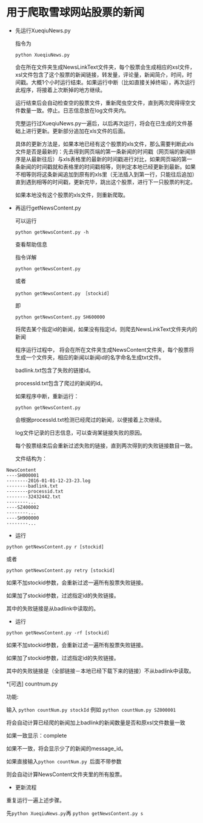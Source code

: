 # 用于爬取雪球网站股票的新闻

* 先运行XueqiuNews.py

	指令为

	```
	python XueqiuNews.py
	```

	会在所在文件夹生成NewsLinkText文件夹，每个股票会生成相应的xsl文件，xsl文件包含了这个股票的新闻链接，转发量，评论量，新闻简介，时间，时间戳。大概1个小时运行结束。如果运行中断（比如直接关掉终端），再次运行此程序，将接着上次断掉的地方继续。

	运行结束后会自动检查空的股票文件，重新爬虫空文件，直到两次爬得得空文件数量一致。停止。日志信息放在log文件夹内。

	完整运行过XueqiuNews.py一遍后，以后再次运行，将会在已生成的文件基础上进行更新。更新部分追加在xls文件的后面。

	具体的更新方法是，如果本地已经有这个股票的xls文件，那么需要判断此xls文件是否是最新的：先去得到网页端的第一条新闻的时间戳（网页端的新闻排序是从最新往后）与xls表格里的最新的时间戳进行对比，如果网页端的第一条新闻的时间戳就和表格里的时间戳相等，则判定本地已经更新到最新。如果不相等则将这条新闻追加到原有的xls里（无法插入到第一行，只能往后追加）直到遇到相等的时间戳，更新完毕，跳出这个股票，进行下一只股票的判定。

	如果本地没有这个股票的xls文件，则重新爬取。

* 再运行getNewsContent.py

	可以运行
	```
	python getNewsContent.py -h
	```

	查看帮助信息

	指令详解

	```
	python getNewsContent.py
	```

	或者

	```	
	python getNewsContent.py ［stockid]
	```
	即

	```
	python getNewsContent.py SH600000
	```

	将爬去某个指定id的新闻，如果没有指定id，则爬去NewsLinkText文件夹内的新闻

	程序运行过程中，
	将会在所在文件夹生成NewsContent文件夹，每个股票将生成一个文件夹，相应的新闻以新闻id的名字命名生成txt文件。

	badlink.txt包含了失败的链接id。

	processId.txt包含了爬过的新闻的id。

	如果程序中断，重新运行：

	```
	python getNewsContent.py
	```

	会根据processId.txt检测已经爬过的新闻，以便接着上次继续。

	log文件记录的日志信息，可以查询某链接失败的原因。

	每个股票结束后会重新过滤失败的链接，直到两次得到的失败链接数目一致。


	文件结构为：
```
NewsContent
----SH000001
--------2016-01-01-12-23-23.log
--------badlink.txt
--------processid.txt
--------32432442.txt
--------...
----SZ400002
--------...
----SH900000
--------...
```
* 运行

```
python getNewsContent.py r [stockid]
```

或者

```
python getNewsContent.py retry [stockid]
```

如果不加stockid参数，会重新过滤一遍所有股票失败链接。

如果加了stockid参数，过滤指定id的失败链接。

其中的失败链接是从badlink中读取的。

* 运行

```
python getNewsContent.py -rf [stockid]
```


如果不加stockid参数，会重新过滤一遍所有股票失败链接。

如果加了stockid参数，过滤指定id的失败链接。

其中的失败链接是（全部链接－本地已经下载下来的链接）不从badlink中读取。

*[可选] countnum.py

功能:

输入
```python countNum.py stockId```
例如 
```python countNum.py SZ000001```

将会自动计算已经爬的新闻加上badlink的新闻数量是否和原xsl文件数量一致

如果一致显示：complete

如果不一致，将会显示少了的新闻的message_id。

如果直接输入```python countNum.py ```后面不带参数

则会自动计算NewsContent文件夹里的所有股票。


* 更新流程

重复运行一遍上述步骤。

先```python XueqiuNews.py```再 ```python getNewsContent.py s```

